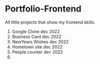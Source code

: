 # Portfolio-Frontend
All little projects that show my frontend skills.

<ol>
  <li>Google Clone dec 2022</li>
  <li> Business Card dec 2022</li>
  <li> NewYears Wishes dec 2022</li>
  <li> Hometown site dec 2022</li>
  <li> People counter dec 2022</li>
  <li> </li>

</ol>
